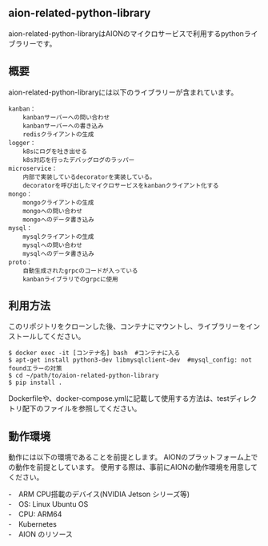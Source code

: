 ## aion-related-python-library
aion-related-python-libraryはAIONのマイクロサービスで利用するpythonライブラリーです。

## 概要
aion-related-python-libraryには以下のライブラリーが含まれています。
```
kanban：
    kanbanサーバーへの問い合わせ
    kanbanサーバーへの書き込み
    redisクライアントの生成
logger：
    k8sにログを吐き出せる
    k8s対応を行ったデバッグログのラッパー
microservice：
    内部で実装しているdecoratorを実装している。
    decoratorを呼び出したマイクロサービスをkanbanクライアント化する
mongo：
    mongoクライアントの生成
    mongoへの問い合わせ
    mongoへのデータ書き込み
mysql：
    mysqlクライアントの生成
    mysqlへの問い合わせ
    mysqlへのデータ書き込み
proto：
    自動生成されたgrpcのコードが入っている
    kanbanライブラリでのgrpcに使用
```

## 利用方法
このリポジトリをクローンした後、コンテナにマウントし、ライブラリーをインストールしてください。
```
$ docker exec -it [コンテナ名] bash  #コンテナに入る
$ apt-get install python3-dev libmysqlclient-dev  #mysql_config: not foundエラーの対策
$ cd ~/path/to/aion-related-python-library 
$ pip install .
```
Dockerfileや、docker-compose.ymlに記載して使用する方法は、testディレクトリ配下のファイルを参照してください。

## 動作環境
動作には以下の環境であることを前提とします。 AIONのプラットフォーム上での動作を前提としています。 使用する際は、事前にAIONの動作環境を用意してください。 

-　ARM CPU搭載のデバイス(NVIDIA Jetson シリーズ等)  
-　OS: Linux Ubuntu OS  
-　CPU: ARM64  
-　Kubernetes  
-　AION のリソース  